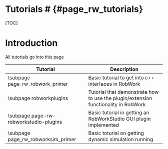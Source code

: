# Tutorials # {#page_rw_tutorials}

[TOC]

# Introduction #
All tutorials go into this page

Tutorial 						| Description
--------------------------------|-----------
\subpage page_rw_robwork_primer | Basic tutorial to get into c++ interfaces in RobWork 
\subpage robworkplugins			| Tutorial that demonstrate how to use the plugin/extension functionality in RobWork
\subpage page-rw-robworkstudio-plugins | Basic tutorial in getting an RobWorkStudio GUI plugin implemented
\subpage page_rw_robworksim_primer | Basic toturial on getting dynamic simulation running


